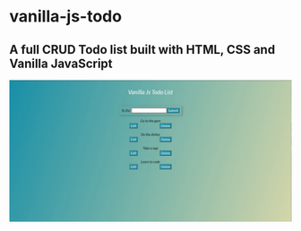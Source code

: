 # vanilla-js-todo
## A full CRUD Todo list built with HTML, CSS and Vanilla JavaScript
![](VanillaJS%20preview.jpg)
